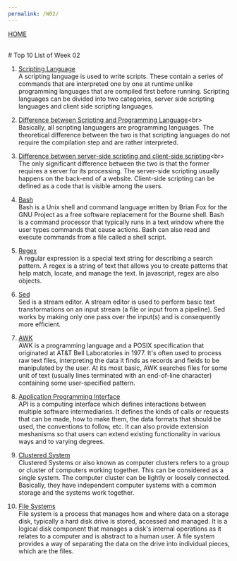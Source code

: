 ```yaml
---
permalink: /W02/
---
```

[HOME](../)

<br>
# Top 10 List of Week 02

1. [Scripting Language](https://www.dummies.com/programming/macintosh/what-is-scripting-anyway/)<br>
A scripting language is used to write scripts.
These contain a series of commands that are interpreted one by one at runtime unlike programming languages that are compiled first before running.
Scripting languages can be divided into two categories, server side scripting languages and client side scripting languages.

2. [Difference between Scripting and Programming Language](https://www.codingninjas.com/blog/2018/12/08/difference-between-a-programming-language-and-a-scripting-language/#:~:text=The%20primary%20difference%20between%20a,scripting%20languages%20use%20an%20interpreter.)<br>
Basically, all scripting languagers are programming languages.
The theoretical difference between the two is that scripting languages do not require the compilation step and are rather interpreted.

3. [Difference between server-side scripting and client-side scripting](https://techdifferences.com/difference-between-server-side-scripting-and-client-side-scripting.html#:~:text=The%20main%20difference%20between%20server,involves%20server%20for%20its%20processing.&text=The%20client-side%20script%20executes,end%20which%20users%20cannot%20see.)<br>
The only significant difference between the two is that the former requires a server for its processing.
The server-side scripting usually happens on the back-end of a website.
Client-side scripting can be defined as a code that is visible among the users.

4. [Bash](https://opensource.com/resources/what-bash)<br>
Bash is a Unix shell and command language written by Brian Fox for the GNU Project as a free software replacement for the Bourne shell.
Bash is a command processor that typically runs in a text window where the user types commands that cause actions.
Bash can also read and execute commands from a file called a shell script.

5. [Regex](https://www.computerhope.com/jargon/r/regex.html)<br>
A regular expression is a special text string for describing a search pattern. 
A regex is a string of text that allows you to create patterns that help match, locate, and manage the text.
In javascript, regex are also objects.

6. [Sed](https://www.geeksforgeeks.org/sed-command-in-linux-unix-with-examples/)<br>
Sed is a stream editor.
A stream editor is used to perform basic text transformations on an input stream (a file or input from a pipeline).
Sed works by making only one pass over the input(s) and is consequently more efficient.

7. [AWK](https://www/geeksforgeeks.org/awk-command-unixlinux-examples/)<br>
AWK is a programming language and a POSIX specification that originated at AT&T Bell Laboratories in 1977.
It's often used to process raw text files, interpreting the data it finds as records and fields to be manipulated by the user.
At its most basic, AWK searches files for some unit of text (usually lines terminated with an end-of-line character) containing some user-specified pattern.

8. [Application Programming Interface](https://www.howtogeek.com/343877/what-is-an-api/)<br>
API is a computing interface which defines interactions between multiple software intermediaries.
It defines the kinds of calls or requests that can be made, how to make them, the data formats that should be used, the conventions to follow, etc.
It can also provide extension meshanisms so that users can extend existing functionality in various ways and to varying degrees.

9. [Clustered System](https://www.etegro.com/cluster-systems/)<br>
Clustered Systems or also known as computer clusters refers to a group or cluster of computers working together.
This can be considered as a single system.
The computer cluster can be lightly or loosely connected.
Basically, they have independent computer systems with a common storage and the systems work together.

10. [File Systems](https://www.ufsexplorer.com/articles/file-systems-basics.php)<br>
File system is a process that manages how and where data on a storage disk, typically a hard disk drive is stored, accessed and managed.
It is a logical disk component that manages a disk's internal operations as it relates to a computer and is abstract to a human user.
A file system provides a way of separating the data on the drive into individual pieces, which are the files.
